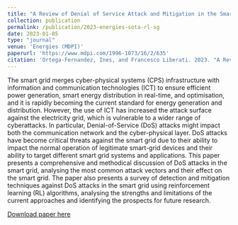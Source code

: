 ```yaml
---
title: "A Review of Denial of Service Attack and Mitigation in the Smart Grid Using Reinforcement Learning"
collection: publication
permalink: /publication/2023-energies-sota-rl-sg
date: 2023-01-05
type: "journal"
venue: 'Energies (MDPI)'
paperurl: 'https://www.mdpi.com/1996-1073/16/2/635'
citation: 'Ortega-Fernandez, Ines, and Francesco Liberati. 2023. "A Review of Denial of Service Attack and Mitigation in the Smart Grid Using Reinforcement Learning" Energies 16, no. 2: 635. https://www.mdpi.com/1996-1073/16/2/635'
---
```

The smart grid merges cyber-physical systems (CPS) infrastructure with information and communication technologies (ICT) to ensure efficient power generation, smart energy distribution in real-time, and optimisation, and it is rapidly becoming the current standard for energy generation and distribution. However, the use of ICT has increased the attack surface against the electricity grid, which is vulnerable to a wider range of cyberattacks. In particular, Denial-of-Service (DoS) attacks might impact both the communication network and the cyber-physical layer. DoS attacks have become critical threats against the smart grid due to their ability to impact the normal operation of legitimate smart-grid devices and their ability to target different smart grid systems and applications. This paper presents a comprehensive and methodical discussion of DoS attacks in the smart grid, analysing the most common attack vectors and their effect on the smart grid. The paper also presents a survey of detection and mitigation techniques against DoS attacks in the smart grid using reinforcement learning (RL) algorithms, analysing the strengths and limitations of the current approaches and identifying the prospects for future research.

[Download paper here](https://www.mdpi.com/1996-1073/16/2/635/pdf?version=1672906539)